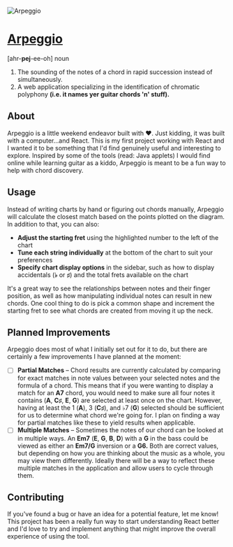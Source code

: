 ![Arpeggio](https://github.com/korywakefield/arpeggio/blob/master/public/og.png)

# [Arpeggio](http://korywakefield.com/arpeggio/)

[ahr-**pej**-ee-oh] noun

1. The sounding of the notes of a chord in rapid succession instead of simultaneously.
2. A web application specializing in the identification of chromatic polyphony **(i.e. it names yer guitar chords 'n'&nbsp;stuff).**

## About

Arpeggio is a little weekend endeavor built with ❤️. Just kidding, it was built with a computer...and React. This is my first project working with React and I wanted it to be something that I'd find genuinely useful and interesting to explore. Inspired by some of the tools (read: Java applets) I would find online while learning guitar as a kiddo, Arpeggio is meant to be a fun way to help with chord discovery.

## Usage

Instead of writing charts by hand or figuring out chords manually, Arpeggio will calculate the closest match based on the points plotted on the diagram. In addition to that, you can also:

- **Adjust the starting fret** using the highlighted number to the left of the chart
- **Tune each string individually** at the bottom of the chart to suit your preferences
- **Specify chart display options** in the sidebar, such as how to display accidentals (**♭** or **♯**) and the total frets available on the chart

It's a great way to see the relationships between notes and their finger position, as well as how manipulating individual notes can result in new chords. One cool thing to do is pick a common shape and increment the starting fret to see what chords are created from moving it up the neck.

## Planned Improvements

Arpeggio does most of what I initially set out for it to do, but there are certainly a few improvements I have planned at the moment:

- [ ] **Partial Matches** &ndash; Chord results are currently calculated by comparing for exact matches in note values between your selected notes and the formula of a chord. This means that if you were wanting to display a match for an **A7** chord, you would need to make sure all four notes it contains (**A**, **C♯**, **E**, **G**) are selected at least once on the chart. However, having at least the 1 (**A**), 3 (**C♯**), and ♭7 (**G**) selected should be sufficient for us to determine what chord we're going for. I plan on finding a way for partial matches like these to yield results when applicable.
- [ ] **Multiple Matches** &ndash; Sometimes the notes of our chord can be looked at in multiple ways. An **Em7** (**E**, **G**, **B**, **D**) with a **G** in the bass could be viewed as either an **Em7/G** inversion or a **G6.** Both are correct values, but depending on how you are thinking about the music as a whole, you may view them differently. Ideally there will be a way to reflect these multiple matches in the application and allow users to cycle through them.

## Contributing

If you've found a bug or have an idea for a potential feature, let me know! This project has been a really fun way to start understanding React better and I'd love to try and implement anything that might improve the overall experience of using the tool.